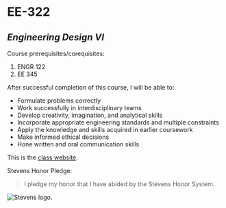 # **EE-322**
## _Engineering Design VI_

Course prerequisites/corequisites:
1. ENGR 122
1. EE 345

After successful completion of this course, I will be able to:
* Formulate problems correctly
* Work successfully in interdisciplinary teams
* Develop creativity, imagination, and analytical skills
* Incorporate appropriate engineering standards and multiple constraints
* Apply the knowledge and skills acquired in earlier coursework
* Make informed ethical decisions
* Hone written and oral communication skills

This is the [class website](https://sites.google.com/view/ece322).

Stevens Honor Pledge:
> I pledge my honor that I have abided by the Stevens Honor System.

![Stevens logo.](https://i.pinimg.com/736x/65/67/3d/65673df00a2c8a0e8cbeb68abb7174e4.jpg)
